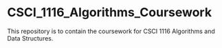 # CSCI_1116_Algorithms_Coursework
This repository is to contain the coursework for CSCI 1116 Algorithms and Data Structures.
